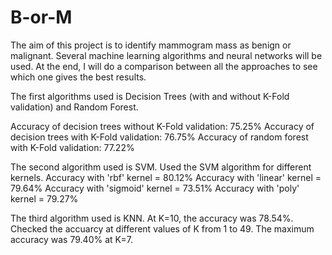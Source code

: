 # B-or-M
The aim of this project is to identify mammogram mass as benign or malignant. Several machine learning algorithms and neural networks will be used. At the end, I will do a comparison between all the approaches to see which one gives the best results. 

The first algorithms used is Decision Trees (with and without K-Fold validation) and Random Forest. 

Accuracy of decision trees without K-Fold validation: 75.25%
Accuracy of decision trees with K-Fold validation: 76.75%
Accuracy of random forest with K-Fold validation: 77.22%

The second algorithm used is SVM. Used the SVM algorithm for different kernels.
Accuracy with 'rbf' kernel = 80.12%
Accuracy with 'linear' kernel = 79.64%
Accuracy with 'sigmoid' kernel = 73.51%
Accuracy with 'poly' kernel = 79.27%

The third algorithm used is KNN. At K=10, the accuracy was 78.54%. 
Checked the accuarcy at different values of K from 1 to 49. The maximum accuracy was 79.40% at K=7.

